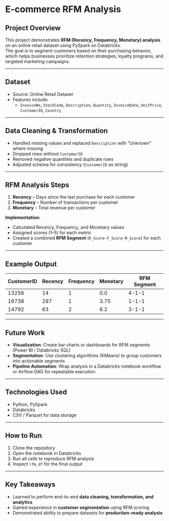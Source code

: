 # E-commerce RFM Analysis

## Project Overview
This project demonstrates **RFM (Recency, Frequency, Monetary) analysis** on an online retail dataset using PySpark on Databricks.  
The goal is to segment customers based on their purchasing behavior, which helps businesses prioritize retention strategies, loyalty programs, and targeted marketing campaigns.

---

## Dataset
- Source: Online Retail Dataset  
- Features include:  
  - `InvoiceNo`, `StockCode`, `Description`, `Quantity`, `InvoiceDate`, `UnitPrice`, `CustomerID`, `Country`  

---

## Data Cleaning & Transformation
- Handled missing values and replaced `Description` with "Unknown" where missing  
- Dropped rows without `CustomerID`  
- Removed negative quantities and duplicate rows  
- Adjusted schema for consistency (`CustomerID` as string)  

---

## RFM Analysis Steps
1. **Recency** – Days since the last purchase for each customer  
2. **Frequency** – Number of transactions per customer  
3. **Monetary** – Total revenue per customer  

**Implementation:**  
- Calculated Recency, Frequency, and Monetary values  
- Assigned scores (1–5) for each metric  
- Created a combined **RFM Segment** (`R_Score-F_Score-M_Score`) for each customer  

---

## Example Output
| CustomerID | Recency | Frequency | Monetary | RFM Segment |
|------------|---------|-----------|---------|-------------|
| 13256      | 14      | 1         | 0.0     | 4-1-1       |
| 16738      | 297     | 1         | 3.75    | 1-1-1       |
| 14792      | 63      | 2         | 6.2     | 3-1-1       |

---

## Future Work
- **Visualization**: Create bar charts or dashboards for RFM segments (Power BI / Databricks SQL)  
- **Segmentation**: Use clustering algorithms (KMeans) to group customers into actionable segments  
- **Pipeline Automation**: Wrap analysis in a Databricks notebook workflow or Airflow DAG for repeatable execution  

---

## Technologies Used
- Python, PySpark  
- Databricks  
- CSV / Parquet for data storage  

---

## How to Run
1. Clone the repository  
2. Open the notebook in Databricks  
3. Run all cells to reproduce RFM analysis  
4. Inspect `rfm_df` for the final output

---

## Key Takeaways
- Learned to perform end-to-end **data cleaning, transformation, and analytics**  
- Gained experience in **customer segmentation** using RFM scoring  
- Demonstrated ability to prepare datasets for **production-ready analysis**
